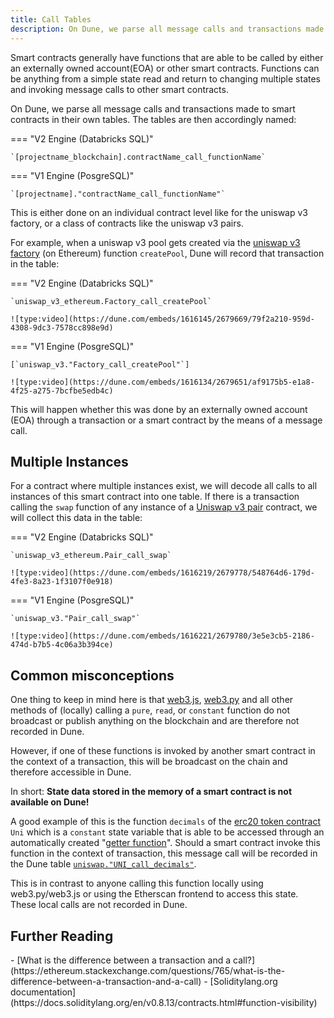 ```yaml
---
title: Call Tables
description: On Dune, we parse all message calls and transactions made to smart contracts in their own tables.
---
```


Smart contracts generally have functions that are able to be called by either an externally owned account(EOA) or other smart contracts. Functions can be anything from a simple state read and return to changing multiple states and invoking message calls to other smart contracts.

On Dune, we parse all message calls and transactions made to smart contracts in their own tables. The tables are then accordingly named:

=== "V2 Engine (Databricks SQL)"

    `[projectname_blockchain].contractName_call_functionName`

=== "V1 Engine (PosgreSQL)"

    `[projectname]."contractName_call_functionName"`

This is either done on an individual contract level like for the uniswap v3 factory, or a class of contracts like the uniswap v3 pairs.

For example, when a uniswap v3 pool gets created via the [uniswap v3 factory](https://etherscan.io/address/0x1f98431c8ad98523631ae4a59f267346ea31f984#code) (on Ethereum) function `createPool`, Dune will record that transaction in the table:

=== "V2 Engine (Databricks SQL)"

    `uniswap_v3_ethereum.Factory_call_createPool`

    ![type:video](https://dune.com/embeds/1616145/2679669/79f2a210-959d-4308-9dc3-7578cc898e9d)

=== "V1 Engine (PosgreSQL)"

    [`uniswap_v3."Factory_call_createPool"`]
    
    ![type:video](https://dune.com/embeds/1616134/2679651/af9175b5-e1a8-4f25-a275-7bcfbe5edb4c)

This will happen whether this was done by an externally owned account (EOA) through a transaction or a smart contract by the means of a message call.

## Multiple Instances

For a contract where multiple instances exist, we will decode all calls to all instances of this smart contract into one table. If there is a transaction calling the `swap` function of any instance of a [Uniswap v3 pair](https://etherscan.io/address/0x8f8ef111b67c04eb1641f5ff19ee54cda062f163#writeContract) contract, we will collect this data in the table:

=== "V2 Engine (Databricks SQL)"
    
    `uniswap_v3_ethereum.Pair_call_swap`

    ![type:video](https://dune.com/embeds/1616219/2679778/548764d6-179d-4fe3-8a23-1f3107f0e918)

=== "V1 Engine (PosgreSQL)"

    `uniswap_v3."Pair_call_swap"`

    ![type:video](https://dune.com/embeds/1616221/2679780/3e5e3cb5-2186-474d-b7b5-4c06a3b394ce)

## Common misconceptions

One thing to keep in mind here is that [web3.js](https://web3js.readthedocs.io), [web3.py](https://web3py.readthedocs.io/en/stable) and all other methods of (locally) calling a `pure`, `read`, or `constant` function do not broadcast or publish anything on the blockchain and are therefore not recorded in Dune.

However, if one of these functions is invoked by another smart contract in the context of a transaction, this will be broadcast on the chain and therefore accessible in Dune.

In short: **State data stored in the memory of a smart contract is not available on Dune!**

A good example of this is the function `decimals` of the [erc20 token contract](https://etherscan.io/token/0x1f9840a85d5af5bf1d1762f925bdaddc4201f984#readContract) `Uni` which is a `constant` state variable that is able to be accessed through an automatically created "[getter function](https://docs.soliditylang.org/en/v0.7.4/contracts.html#getter-functions)". Should a smart contract invoke this function in the context of transaction, this message call will be recorded in the Dune table [`uniswap."UNI_call_decimals"`](https://dune.com/queries/741354).

This is in contrast to anyone calling this function locally using web3.py/web3.js or using the Etherscan frontend to access this state. These local calls are not recorded in Dune.

## Further Reading

<div class="cards grid" markdown>
- [What is the difference between a transaction and a call?](https://ethereum.stackexchange.com/questions/765/what-is-the-difference-between-a-transaction-and-a-call)
- [Soliditylang.org documentation](https://docs.soliditylang.org/en/v0.8.13/contracts.html#function-visibility)
</div>